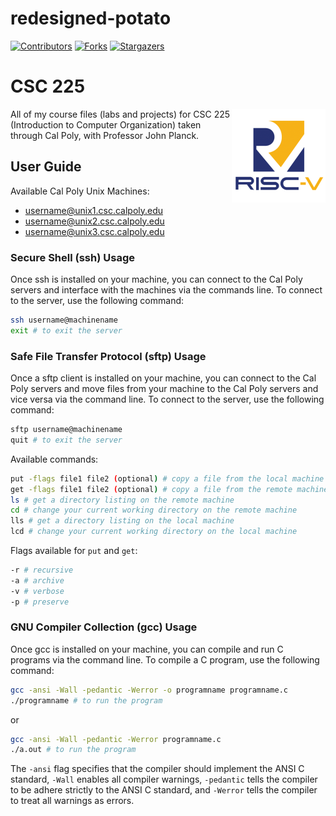 # redesigned-potato

[![Contributors][contributors-shield]][contributors-url]
[![Forks][forks-shield]][forks-url]
[![Stargazers][stars-shield]][stars-url]

# CSC 225 

[<img src="assets/img/risc-v-logo.png" align="right" width="150">](https://github.com/Kaweees/csc-225)

All of my course files (labs and projects) for CSC 225 (Introduction to Computer Organization) taken through Cal Poly, with Professor John Planck.

## User Guide

Available Cal Poly Unix Machines:
- username@unix1.csc.calpoly.edu
- username@unix2.csc.calpoly.edu
- username@unix3.csc.calpoly.edu

### Secure Shell (ssh) Usage

Once ssh is installed on your machine, you can connect to the Cal Poly servers and interface with the machines via the commands line. To connect to the server, use the following command:
```sh
ssh username@machinename
exit # to exit the server
```

### Safe File Transfer Protocol (sftp) Usage
Once a sftp client is installed on your machine, you can connect to the Cal Poly servers and move files from your machine to the Cal Poly servers and vice versa via the command line. To connect to the server, use the following command:
```sh
sftp username@machinename
quit # to exit the server
```
Available commands:
```sh
put -flags file1 file2 (optional) # copy a file from the local machine to the remote machine
get -flags file1 file2 (optional) # copy a file from the remote machine to the local machine
ls # get a directory listing on the remote machine
cd # change your current working directory on the remote machine
lls # get a directory listing on the local machine
lcd # change your current working directory on the local machine
```
Flags available for `put` and `get`:
```sh
-r # recursive
-a # archive
-v # verbose
-p # preserve
```

### GNU Compiler Collection (gcc) Usage

Once gcc is installed on your machine, you can compile and run C programs via the command line. To compile a C program, use the following command:
```sh
gcc -ansi -Wall -pedantic -Werror -o programname programname.c
./programname # to run the program
```
or
```sh
gcc -ansi -Wall -pedantic -Werror programname.c
./a.out # to run the program
```

The `-ansi` flag specifies that the compiler should implement the ANSI C standard, `-Wall` enables all compiler warnings, `-pedantic` tells the compiler to be adhere strictly to the ANSI C standard, and `-Werror` tells the compiler to treat all warnings as errors.

[contributors-shield]: https://img.shields.io/github/contributors/Kaweees/csc-225.svg?style=for-the-badge
[contributors-url]: https://github.com/Kaweees/csc-225/graphs/contributors
[forks-shield]: https://img.shields.io/github/forks/Kaweees/csc-225.svg?style=for-the-badge
[forks-url]: https://github.com/Kaweees/csc-225/network/members
[stars-shield]: https://img.shields.io/github/stars/Kaweees/csc-225.svg?style=for-the-badge
[stars-url]: https://github.com/Kaweees/csc-225/stargazers